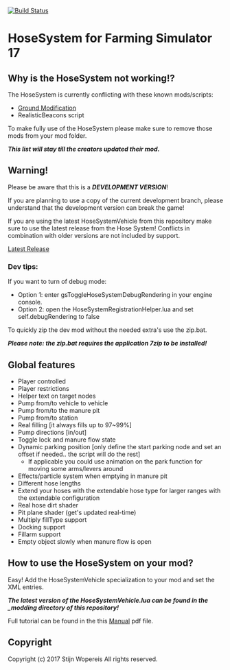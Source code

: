 [![Build Status](https://travis-ci.org/stijnwop/hoseSystem.svg?branch=master)](https://travis-ci.org/stijnwop/hoseSystem)

# HoseSystem for Farming Simulator 17

## Why is the HoseSystem not working!?
The HoseSystem is currently conflicting with these known mods/scripts:
- [Ground Modification](http://farming-simulator.com/mod.php?lang=en&country=gb&mod_id=75812)
- RealisticBeacons script

To make fully use of the HoseSystem please make sure to remove those mods from your mod folder.

***This list will stay till the creators updated their mod.***

## Warning!
Please be aware that this is a ***DEVELOPMENT VERSION***!

If you are planning to use a copy of the current development branch, please understand that the development version can break the game!

If you are using the latest HoseSystemVehicle from this repository make sure to use the latest release from the Hose System! Conflicts in combination with older versions are not included by support.

[Latest Release](https://github.com/stijnwop/hoseSystem/releases/latest)

### Dev tips:
If you want to turn of debug mode:

- Option 1: enter gsToggleHoseSystemDebugRendering in your engine console.
- Option 2: open the HoseSystemRegistrationHelper.lua and set self.debugRendering to false

To quickly zip the dev mod without the needed extra's use the zip.bat. 

***_Please note: the zip.bat requires the application 7zip to be installed!_***

## Global features
- Player controlled
- Player restrictions
- Helper text on target nodes
- Pump from/to vehicle to vehicle
- Pump from/to the manure pit
- Pump from/to station
- Real filling [it always fills up to 97~99%]
- Pump directions [in/out]
- Toggle lock and manure flow state
- Dynamic parking position [only define the start parking node and set an offset if needed.. the script will do the rest]
  - If applicable you could use animation on the park function for moving some arms/levers around
- Effects/particle system when emptying in manure pit
- Different hose lengths
- Extend your hoses with the extendable hose type for larger ranges with the extendable configuration
- Real hose dirt shader
- Pit plane shader (get's updated real-time)
- Multiply fillType support
- Docking support
- Fillarm support
- Empty object slowly when manure flow is open

## How to use the HoseSystem on your mod?
Easy! Add the HoseSystemVehicle specialization to your mod and set the XML entries.

***The latest version of the HoseSystemVehicle.lua can be found in the _modding directory of this repository!***

Full tutorial can be found in the this [Manual](https://github.com/stijnwop/hoseSystem/blob/master/_modding/HoseSystemTutorial.pdf) pdf file.

## Copyright
Copyright (c) 2017 Stijn Wopereis
All rights reserved.